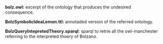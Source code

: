 **bolz.owl:**                         excerpt of the ontology that produces the undesired consequence.

**BolzSymbolicIdeaLemon.ttl:**        annotaded version of the referred ontology.

**BolzQueryIntepretedTheory.sparql:** sparql to retrie all the owl-manchester referring to the interpreted thoery of Bolzano.
